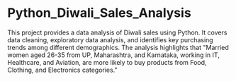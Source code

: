 # Python_Diwali_Sales_Analysis

This project provides a data analysis of Diwali sales using Python. It covers data cleaning, exploratory data analysis, and identifies key purchasing trends among different demographics. The analysis highlights that "Married women aged 26-35 from UP, Maharashtra, and Karnataka, working in IT, Healthcare, and Aviation, are more likely to buy products from Food, Clothing, and Electronics categories."
